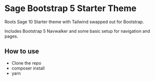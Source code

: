 # Sage Bootstrap 5 Starter Theme

Roots Sage 10 Starter theme with Tailwind swapped out for Bootstrap.

Includes Bootstrap 5 Navwalker and some basic setup for navigation and pages.

## How to use

* Clone the repo
* composer install
* yarn



